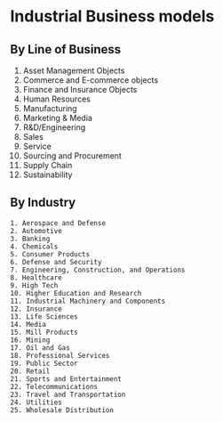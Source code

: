 
# Industrial Business models
## By Line of Business

  1. Asset Management Objects
  2. Commerce and E-commerce objects
  3. Finance and Insurance Objects
  4. Human Resources 
  5. Manufacturing
  6. Marketing & Media 
  7. R&D/Engineering
  8. Sales
  9. Service
  10. Sourcing and Procurement
  11. Supply Chain
  12. Sustainability

  
## By Industry

    1. Aerospace and Defense
    2. Automotive
    3. Banking
    4. Chemicals
    5. Consumer Products
    6. Defense and Security
    7. Engineering, Construction, and Operations
    8. Healthcare
    9. High Tech
    10. Higher Education and Research
    11. Industrial Machinery and Components
    12. Insurance
    13. Life Sciences
    14. Media
    15. Mill Products
    16. Mining
    17. Oil and Gas
    18. Professional Services
    19. Public Sector
    20. Retail
    21. Sports and Entertainment
    22. Telecommunications
    23. Travel and Transportation
    24. Utilities
    25. Wholesale Distribution

